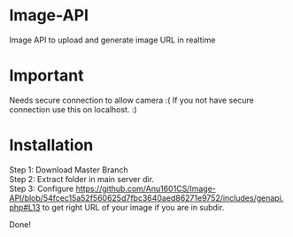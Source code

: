 # Image-API
Image API to upload and generate image URL in realtime

# Important 
Needs secure connection to allow camera :(
If you not have secure connection use this on localhost. :) 

# Installation 
Step 1: Download Master Branch <br>
Step 2: Extract folder in main server dir. <br>
Step 3: Configure https://github.com/Anu1601CS/Image-API/blob/54fcec15a52f560625d7fbc3640aed86271e9752/includes/genapi.php#L13
to get right URL of your image if you are in subdir.
<br>

Done!
